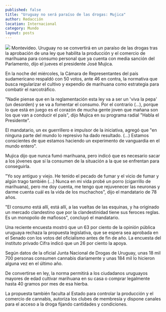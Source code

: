 ```yaml
---
published: false
title: "Uruguay no será paraíso de las drogas: Mujica"
author: Redacción
location: Internacional
category: Mundo
layout: posts
---
```


![](http://i.imgur.com/O97LQuIm.jpg)
Montevideo. Uruguay no se convertirá en un paraíso de las drogas tras la aprobación de una ley que habilita la producción y el comercio de marihuana para consumo personal que ya cuenta con media sanción del Parlamento, dijo el jueves el presidente José Mujica.

En la noche del miércoles, la Cámara de Representantes del país sudamericano respaldó con 50 votos, ante 46 en contra, la normativa que busca regularizar el cultivo y expendio de marihuana como estrategia para combatir el narcotráfico.

"Nadie piense que en la reglamentación esta ley va a ser un 'viva la pepa' (un desorden) y se va a fomentar el consumo. Por el contrario (...), porque lo que está en juego es el corazón de mucha gente joven que mañana son los que van a conducir el país", dijo Mujica en su programa radial "Habla el Presidente".

El mandatario, un ex guerrillero e impulsor de la iniciativa, agregó que "en ninguna parte del mundo lo represivo ha dado resultado. (...) Estamos conscientes de que estamos haciendo un experimento de vanguardia en el mundo entero".

Mujica dijo que nunca fumó marihuana, pero indicó que es necesario sacar a los jóvenes que sí la consumen de la situación a la que se enfrentan para conseguirla.

"Yo soy antiguo y viejo. He tenido el pecado de fumar y el vicio de fumar y algún trago también (...) Nunca en mi vida probé un porro (cigarrillo de marihuana), pero me doy cuenta, me tengo que rejuvenecer las neuronas y darme cuenta cuál es la vida de los muchachos", dijo el mandatario de 78 años.

"El consumo está allí, está allí, a las vueltas de las esquinas, y ha originado un mercado clandestino que por la clandestinidad tiene sus feroces reglas. Es un monopolio de mafiosos", concluyó el mandatario.

Una reciente encuesta mostró que un 63 por ciento de la opinión pública uruguaya rechaza la propuesta legislativa, que se espera sea aprobada en el Senado con los votos del oficialismo antes de fin de año. La encuesta del instituto privado Cifra indicó que un 26 por ciento la apoya.

Según datos de la oficial Junta Nacional de Drogas de Uruguay, unas 18 mil 700 personas consumen cannabis diariamente y unas 184 mil lo hicieron alguna vez en el último año.

De convertirse en ley, la norma permitirá a los ciudadanos uruguayos mayores de edad cultivar marihuana en su casa o comprar legalmente hasta 40 gramos por mes de esa hierba.

La propuesta también faculta al Estado para controlar la producción y el comercio de cannabis, autoriza los clubes de membresía y dispone canales para el acceso a la droga fijando cantidades y condiciones.
